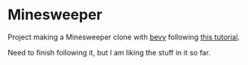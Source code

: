 # Minesweeper

Project making a Minesweeper clone with [bevy](https://github.com/bevyengine/bevy) following [this tutorial](https://dev.to/qongzi/bevy-minesweeper-introduction-4l7f).

Need to finish following it, but I am liking the stuff in it so far.